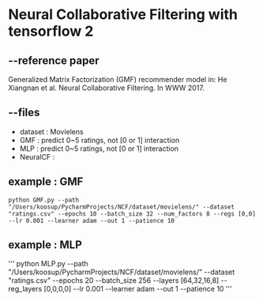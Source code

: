 # Neural Collaborative Filtering with tensorflow 2


## --reference paper

Generalized Matrix Factorization (GMF) recommender model in:
He Xiangnan et al. Neural Collaborative Filtering. In WWW 2017.  


## --files
+ dataset : Movielens
+ GMF : predict 0~5 ratings, not [0 or 1] interaction
+ MLP : predict 0~5 ratings, not [0 or 1] interaction
+ NeuralCF :

## example : GMF
```
python GMF.py --path "/Users/koosup/PycharmProjects/NCF/dataset/movielens/" --dataset "ratings.csv" --epochs 10 --batch_size 32 --num_factors 8 --regs [0,0] --lr 0.001 --learner adam --out 1 --patience 10
```
## example : MLP
'''
python MLP.py --path "/Users/koosup/PycharmProjects/NCF/dataset/movielens/" --dataset "ratings.csv" --epochs 20 --batch_size 256 --layers [64,32,16,8] --reg_layers [0,0,0,0] --lr 0.001 --learner adam --out 1 --patience 10
'''
